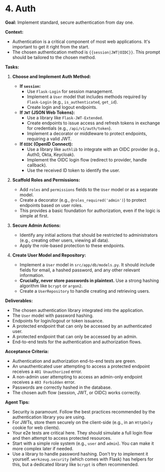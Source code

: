 # 4. Auth

**Goal:** Implement standard, secure authentication from day one.

**Context:**
*   Authentication is a critical component of most web applications. It's important to get it right from the start.
*   The chosen authentication method is `{{session|JWT|OIDC}}`. This prompt should be tailored to the chosen method.

**Tasks:**

1.  **Choose and Implement Auth Method:**
    *   **If `session`:**
        *   Use `Flask-Login` for session management.
        *   Implement a `User` model that includes methods required by `Flask-Login` (e.g., `is_authenticated`, `get_id`).
        *   Create login and logout endpoints.
    *   **If `JWT` (JSON Web Tokens):**
        *   Use a library like `Flask-JWT-Extended`.
        *   Create endpoints to issue access and refresh tokens in exchange for credentials (e.g., `/api/v1/auth/token`).
        *   Implement a decorator or middleware to protect endpoints, requiring a valid JWT.
    *   **If `OIDC` (OpenID Connect):**
        *   Use a library like `authlib` to integrate with an OIDC provider (e.g., Auth0, Okta, Keycloak).
        *   Implement the OIDC login flow (redirect to provider, handle callback).
        *   Use the received ID token to identify the user.

2.  **Scaffold Roles and Permissions:**
    *   Add `roles` and `permissions` fields to the `User` model or as a separate model.
    *   Create a decorator (e.g., `@roles_required('admin')`) to protect endpoints based on user roles.
    *   This provides a basic foundation for authorization, even if the logic is simple at first.

3.  **Secure Admin Actions:**
    *   Identify any initial actions that should be restricted to administrators (e.g., creating other users, viewing all data).
    *   Apply the role-based protection to these endpoints.

4.  **Create User Model and Repository:**
    *   Implement a `User` model in `src/app/db/models.py`. It should include fields for email, a hashed password, and any other relevant information.
    *   **Crucially, never store passwords in plaintext.** Use a strong hashing algorithm like `bcrypt` or `argon2`.
    *   Create a `UserRepository` to handle creating and retrieving users.

**Deliverables:**
*   The chosen authentication library integrated into the application.
*   The `User` model with password hashing.
*   Endpoints for login/logout or token issuance.
*   A protected endpoint that can only be accessed by an authenticated user.
*   A protected endpoint that can only be accessed by an admin.
*   End-to-end tests for the authentication and authorization flows.

**Acceptance Criteria:**
*   Authentication and authorization end-to-end tests are green.
*   An unauthenticated user attempting to access a protected endpoint receives a `401 Unauthorized` error.
*   A non-admin user attempting to access an admin-only endpoint receives a `403 Forbidden` error.
*   Passwords are correctly hashed in the database.
*   The chosen auth flow (session, JWT, or OIDC) works correctly.

**Agent Tips:**
*   Security is paramount. Follow the best practices recommended by the authentication library you are using.
*   For JWTs, store them securely on the client-side (e.g., in an `HttpOnly` cookie for web clients).
*   Your e2e tests are critical here. They should simulate a full login flow and then attempt to access protected resources.
*   Start with a simple role system (e.g., `user` and `admin`). You can make it more complex later if needed.
*   Use a library to handle password hashing. Don't try to implement it yourself. `werkzeug.security` (which comes with Flask) has helpers for this, but a dedicated library like `bcrypt` is often recommended.
